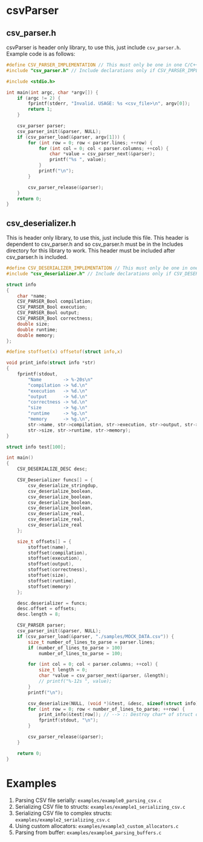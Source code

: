 # csvParser

## csv_parser.h
csvParser is header only library, to use this, just include `csv_parser.h`. Example code is as follows:
```c
#define CSV_PARSER_IMPLEMENTATION // This must only be one in one C/C++ file, forces to include implementation
#include "csv_parser.h" // Include declarations only if CSV_PARSER_IMPLEMENTATION is not defined

#include <stdio.h>

int main(int argc, char *argv[]) {
	if (argc != 2) {
		fprintf(stderr, "Invalid. USAGE: %s <csv_file>\n", argv[0]);
		return 1;
	}

	csv_parser parser;
	csv_parser_init(&parser, NULL);
	if (csv_parser_load(&parser, argv[1])) {
		for (int row = 0; row < parser.lines; ++row) {
			for (int col = 0; col < parser.columns; ++col) {
				char *value = csv_parser_next(&parser);
				printf("%s ", value);
			}
			printf("\n");
		}

		csv_parser_release(&parser);
	}
	return 0;
}
```

## csv_deserializer.h
This is header only library, to use this, just include this file.
This header is dependent to csv_parser.h and so csv_parser.h must be in the Includes directory for this library to work.
This header must be included after csv_parser.h is included.
```c
#define CSV_DESERIALIZER_IMPLEMENTATION // This must only be one in one C/C++ file, forces to include implementation.
#include "csv_deserializer.h" // Include declarations only if CSV_DESERIALIZER_IMPLEMENTATION is not defined

struct info
{
	char *name;
	CSV_PARSER_Bool compilation;
	CSV_PARSER_Bool execution;
	CSV_PARSER_Bool output;
	CSV_PARSER_Bool correctness;
	double size;
	double runtime;
	double memory;
};

#define stoffset(x) offsetof(struct info,x)

void print_info(struct info *str)
{
	fprintf(stdout,
		"Name        -> %-20s\n"
		"compilation -> %d.\n"
		"execution   -> %d.\n"
		"output      -> %d.\n"
		"correctness -> %d.\n"
		"size        -> %g.\n"
		"runtime     -> %g.\n"
		"memory      -> %g.\n",
		str->name, str->compilation, str->execution, str->output, str->correctness,
		str->size, str->runtime, str->memory);
}

struct info test[100];

int main()
{
	CSV_DESERIALIZE_DESC desc;

	CSV_Deserializer funcs[] = {
		csv_deserialize_stringdup,
		csv_deserialize_boolean,
		csv_deserialize_boolean,
		csv_deserialize_boolean,
		csv_deserialize_boolean,
		csv_deserialize_real,
		csv_deserialize_real,
		csv_deserialize_real
	};

	size_t offsets[] = {
		stoffset(name),
		stoffset(compilation),
		stoffset(execution),
		stoffset(output),
		stoffset(correctness),
		stoffset(size),
		stoffset(runtime),
		stoffset(memory)
	};

	desc.deserializer = funcs;
	desc.offset = offsets;
	desc.length = 8;

	CSV_PARSER parser;
	csv_parser_init(&parser, NULL);
	if (csv_parser_load(&parser, "./samples/MOCK_DATA.csv")) {
		size_t number_of_lines_to_parse = parser.lines;
		if (number_of_lines_to_parse > 100)
			number_of_lines_to_parse = 100;

		for (int col = 0; col < parser.columns; ++col) {
			size_t length = 0;
			char *value = csv_parser_next(&parser, &length);
			// printf("%-12s ", value);
		}
		printf("\n");

		csv_deserialize(NULL, (void *)&test, &desc, sizeof(struct info), &parser, number_of_lines_to_parse);
		for (int row = 0; row < number_of_lines_to_parse; ++row) {
			print_info(&test[row]); // --> :: Destroy char* of struct obtained from this function
			fprintf(stdout, "\n");
		}

		csv_parser_release(&parser);
	}

	return 0;
}
```


# Examples
1. Parsing CSV file serially: `examples/example0_parsing_csv.c`
2. Serializing CSV file to structs: `examples/example1_serializing_csv.c`
3. Serializing CSV file to complex structs: `examples/example2_serializing_csv.c`
4. Using custom allocators: `examples/example3_custom_allocators.c`
5. Parsing from buffer: `examples/example4_parsing_buffers.c`
